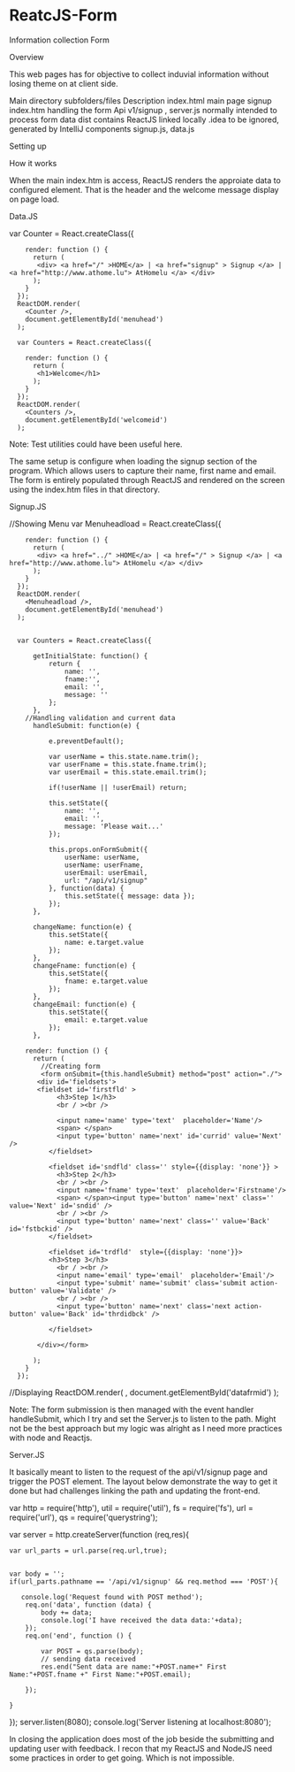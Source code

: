 # ReatcJS-Form
Information collection Form

Overview

This web pages has for objective to collect induvial information without losing theme on at client side. 

Main directory	subfolders/files	Description
index.html		main page
signup	index.htm	handling the form
Api	v1/signup , server.js	normally intended to process form data
dist		contains ReactJS linked locally
.idea		to be ignored, generated by IntelliJ
components	signup.js, data.js	

Setting up


How it works

When the main index.htm is access, ReactJS renders the approiate data to configured element. That is the header and the welcome message display on page load.

Data.JS

var Counter = React.createClass({
        
        render: function () {
          return ( 
           <div> <a href="/" >HOME</a> | <a href="signup" > Signup </a> | <a href="http://www.athome.lu"> AtHomelu </a> </div>
          );
        }
      });
      ReactDOM.render(
        <Counter />,
        document.getElementById('menuhead')
      );
      
      var Counters = React.createClass({
        
        render: function () {
          return ( 
           <h1>Welcome</h1>
          );
        }
      });
      ReactDOM.render(
        <Counters />,
        document.getElementById('welcomeid')
      );
      


Note: Test utilities could have been useful here.

The same setup is configure when loading the signup section of the program. Which allows users to capture their name, first name and email. The form is entirely populated through ReactJS and rendered on the screen using the index.htm files in that directory.

Signup.JS

//Showing Menu
var Menuheadload = React.createClass({
        
        render: function () {
          return ( 
           <div> <a href="../" >HOME</a> | <a href="/" > Signup </a> | <a href="http://www.athome.lu"> AtHomelu </a> </div>
          );
        }
      });
      ReactDOM.render(
        <Menuheadload />,
        document.getElementById('menuhead')
      );
      
 
      var Counters = React.createClass({

          getInitialState: function() {
              return {
                  name: '',
                  fname:'',
                  email: '',
                  message: ''
              };
          },
        //Handling validation and current data
          handleSubmit: function(e) {

              e.preventDefault();

              var userName = this.state.name.trim();
              var userFname = this.state.fname.trim();
              var userEmail = this.state.email.trim();

              if(!userName || !userEmail) return;

              this.setState({
                  name: '',
                  email: '',
                  message: 'Please wait...'
              });

              this.props.onFormSubmit({
                  userName: userName,
                  userName: userFname,
                  userEmail: userEmail,
                  url: "/api/v1/signup"
              }, function(data) {
                  this.setState({ message: data });
              });
          },

          changeName: function(e) {
              this.setState({
                  name: e.target.value
              });
          },
          changeFname: function(e) {
              this.setState({
                  fname: e.target.value
              });
          },
          changeEmail: function(e) {
              this.setState({
                  email: e.target.value
              });
          },
        
        render: function () {
          return (
            //Creating form
            <form onSubmit={this.handleSubmit} method="post" action="./">
           <div id='fieldsets'>
           <fieldset id='firstfld' > 
                <h3>Step 1</h3> 
                <br / ><br />
                  
                <input name='name' type='text'  placeholder='Name'/> 
                <span> </span> 
                <input type='button' name='next' id='currid' value='Next'  />
              </fieldset>
              
              <fieldset id='sndfld' class='' style={{display: 'none'}} >
                <h3>Step 2</h3> 
                <br / ><br />
                <input name='fname' type='text'  placeholder='Firstname'/> 
                <span> </span><input type='button' name='next' class='' value='Next' id='sndid' />
                <br / ><br />
                <input type='button' name='next' class='' value='Back' id='fstbckid' />
              </fieldset>
               
              <fieldset id='trdfld'  style={{display: 'none'}}>
              <h3>Step 3</h3> 
                <br / ><br />
                <input name='email' type='email'  placeholder='Email'/> 
                <input type='submit' name='submit' class='submit action-button' value='Validate' />
                <br / ><br />
                <input type='button' name='next' class='next action-button' value='Back' id='thrdidbck' />
                  
              </fieldset>
                           
           </div></form>
           
          );
        }
      });


//Displaying
      ReactDOM.render(
        <Counters />,
        document.getElementById('datafrmid')
      );


Note: The form submission is then managed with the event handler handleSubmit, which I try and set the Server.js to listen to the path. Might not be the best approach but my logic was alright as I need more practices with node and Reactjs.

Server.JS

It basically meant to listen to the request of the api/v1/signup page and trigger the POST element. The layout below demonstrate the way to get it done but had challenges linking the path and updating the front-end.

var http = require('http'),
    util = require('util'),
    fs = require('fs'),
    url = require('url'),
    qs = require('querystring');
 
var server = http.createServer(function (req,res){
                            
    var url_parts = url.parse(req.url,true);
    
    
    var body = '';
    if(url_parts.pathname == '/api/v1/signup' && req.method === 'POST'){

       console.log('Request found with POST method');     
        req.on('data', function (data) {
            body += data;
            console.log('I have received the data data:'+data);
        });
        req.on('end', function () {
 
            var POST = qs.parse(body);
            // sending data received
            res.end("Sent data are name:"+POST.name+" First Name:"+POST.fname +" First Name:"+POST.email);
 
        });
       
    }

});
server.listen(8080);
console.log('Server listening at localhost:8080');
 



In closing the application does most of the job beside the submitting and updating user with feedback. I recon that my ReactJS and NodeJS need some practices in order to get going. Which is not impossible.
